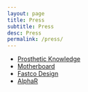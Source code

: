 ```yaml
---
layout: page
title: Press
subtitle: Press
desc: Press
permalink: /press/
---
```

<!-- {{ site.baseurl }} -->


 - [Prosthetic Knowledge](https://prostheticknowledge.tumblr.com/post/153745492621/invisible-cities-project-from-opendot-lab-and-gene)
 - [Motherboard](http://motherboard.vice.com/read/techie-artists-used-machine-learning-to-turn-hand-drawn-sketches-into-city-maps)
 - [Fastco Design](https://www.fastcodesign.com/3066061/this-neural-network-dreams-in-cities)
 - [AlphaR](http://www.alphr.com/art/1004849/making-imaginary-cities-with-doodles-and-neural-networks)
